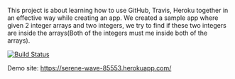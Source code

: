 This project is about learning how to use GitHub, Travis, Heroku together in an effective way while creating an app. We created a sample app where given 2 integer arrays and two integers, we try to find if these two integers are inside the arrays(Both of the integers must me inside both of the arrays).

[![Build Status](https://travis-ci.org/berkehanozen/myDemoApp.svg?branch=master)](https://travis-ci.org/berkehanozen/myDemoApp)

Demo site: https://serene-wave-85553.herokuapp.com/